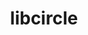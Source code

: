 ---
title: "libcircle"
layout: cache
categories: [package, develop]
meta: {"compilers": ["cce@=18.0.0", "gcc@=10.3.0", "gcc@=11.4.0", "gcc@=9.4.0", "oneapi@=2024.2.1"], "num_specs": 21, "num_specs_by_stack": {"e4s": 6, "e4s-cray-rhel": 2, "e4s-cray-sles": 2, "e4s-neoverse-v2": 6, "e4s-neoverse_v1": 3, "e4s-oneapi": 1, "e4s-power": 1, "root": 21}, "oss": ["rhel8", "sle_hpc15", "ubuntu20.04", "ubuntu22.04"], "platforms": ["linux"], "stacks": ["e4s", "e4s-cray-rhel", "e4s-cray-sles", "e4s-neoverse-v2", "e4s-neoverse_v1", "e4s-oneapi", "e4s-power", "root"], "targets": ["neoverse_v1", "neoverse_v2", "ppc64le", "x86_64_v3", "x86_64_v4"], "versions": ["0.3.0"]}
spec_details: [{"compiler": "oneapi@=2024.2.1", "hash": "3vpgcrqyrkv3xmhy3xeyje42nuqzkbu3", "os": "ubuntu22.04", "platform": "linux", "size": "-", "stacks": ["e4s-oneapi", "root"], "target": "x86_64_v3", "variants": ["build_system=autotools"], "versions": ["0.3.0"]}, {"compiler": "gcc@=11.4.0", "hash": "4xhgcacp3eoiouavh54p5unlmwkf2upr", "os": "ubuntu22.04", "platform": "linux", "size": "-", "stacks": ["e4s", "root"], "target": "x86_64_v3", "variants": ["build_system=autotools"], "versions": ["0.3.0"]}, {"compiler": "gcc@=11.4.0", "hash": "57nry4c57sangvs63caurezeep5oyhnh", "os": "ubuntu22.04", "platform": "linux", "size": "-", "stacks": ["e4s-neoverse-v2", "root"], "target": "neoverse_v2", "variants": ["build_system=autotools"], "versions": ["0.3.0"]}, {"compiler": "gcc@=9.4.0", "hash": "7rh34cbtngfauyrcc2ypl2e3rjgzgzrd", "os": "ubuntu20.04", "platform": "linux", "size": "-", "stacks": ["e4s-power", "root"], "target": "ppc64le", "variants": ["build_system=autotools"], "versions": ["0.3.0"]}, {"compiler": "gcc@=11.4.0", "hash": "abqp3wyscjy7lndtlc3u4zzlfq3dfusf", "os": "ubuntu22.04", "platform": "linux", "size": "-", "stacks": ["e4s-neoverse-v2", "root"], "target": "neoverse_v2", "variants": ["build_system=autotools"], "versions": ["0.3.0"]}, {"compiler": "cce@=18.0.0", "hash": "az4w52edt4dnbspcovraoqarnb2i77im", "os": "rhel8", "platform": "linux", "size": "-", "stacks": ["e4s-cray-rhel", "root"], "target": "x86_64_v3", "variants": ["build_system=autotools", "patches=fd725f5"], "versions": ["0.3.0"]}, {"compiler": "gcc@=11.4.0", "hash": "bv4cmjdfkhm5qvhitqonvzzyk73lsodh", "os": "ubuntu22.04", "platform": "linux", "size": "-", "stacks": ["e4s-neoverse_v1", "root"], "target": "neoverse_v1", "variants": ["build_system=autotools"], "versions": ["0.3.0"]}, {"compiler": "cce@=18.0.0", "hash": "fb5xljqgadkkzgulpczzg4io7nnoqph3", "os": "rhel8", "platform": "linux", "size": "-", "stacks": ["e4s-cray-rhel", "root"], "target": "x86_64_v3", "variants": ["build_system=autotools", "patches=fd725f5"], "versions": ["0.3.0"]}, {"compiler": "gcc@=11.4.0", "hash": "gc3os2rbdtmwym6elac4gj2rpqutauk6", "os": "ubuntu22.04", "platform": "linux", "size": "-", "stacks": ["e4s", "root"], "target": "x86_64_v3", "variants": ["build_system=autotools"], "versions": ["0.3.0"]}, {"compiler": "gcc@=11.4.0", "hash": "j452defsnr33g35kac6i2buxcp74d3xg", "os": "ubuntu22.04", "platform": "linux", "size": "-", "stacks": ["e4s", "root"], "target": "x86_64_v3", "variants": ["build_system=autotools"], "versions": ["0.3.0"]}, {"compiler": "gcc@=11.4.0", "hash": "j7eugd7xsqfqehvmnkvafbeawbwczfde", "os": "ubuntu22.04", "platform": "linux", "size": "-", "stacks": ["e4s", "root"], "target": "x86_64_v3", "variants": ["build_system=autotools"], "versions": ["0.3.0"]}, {"compiler": "gcc@=11.4.0", "hash": "jpf4t5i3ke66b5a2qs6lmlqvrr7gtgxi", "os": "ubuntu22.04", "platform": "linux", "size": "-", "stacks": ["e4s-neoverse-v2", "root"], "target": "neoverse_v2", "variants": ["build_system=autotools"], "versions": ["0.3.0"]}, {"compiler": "gcc@=11.4.0", "hash": "ldrv6i6vizdvnftuqqc5dt7o7scj5rdv", "os": "ubuntu22.04", "platform": "linux", "size": "-", "stacks": ["e4s-neoverse_v1", "root"], "target": "neoverse_v1", "variants": ["build_system=autotools"], "versions": ["0.3.0"]}, {"compiler": "gcc@=11.4.0", "hash": "lugcuhyyhq2ybhghwd3mgtyog7z4inke", "os": "ubuntu22.04", "platform": "linux", "size": "-", "stacks": ["e4s-neoverse-v2", "root"], "target": "neoverse_v2", "variants": ["build_system=autotools"], "versions": ["0.3.0"]}, {"compiler": "gcc@=11.4.0", "hash": "qiqnnvnfwteoo5in5ggqcpksy5q3pdkx", "os": "ubuntu22.04", "platform": "linux", "size": "-", "stacks": ["e4s-neoverse_v1", "root"], "target": "neoverse_v1", "variants": ["build_system=autotools"], "versions": ["0.3.0"]}, {"compiler": "gcc@=11.4.0", "hash": "tlvac6qtlmbl2xq6zpqeyqq3ffxgd2rc", "os": "ubuntu22.04", "platform": "linux", "size": "-", "stacks": ["e4s-neoverse-v2", "root"], "target": "neoverse_v2", "variants": ["build_system=autotools"], "versions": ["0.3.0"]}, {"compiler": "gcc@=11.4.0", "hash": "u6vnujtvz5tssoidhpp3tmb2twfzx2lo", "os": "ubuntu22.04", "platform": "linux", "size": "-", "stacks": ["e4s", "root"], "target": "x86_64_v3", "variants": ["build_system=autotools"], "versions": ["0.3.0"]}, {"compiler": "gcc@=11.4.0", "hash": "v76hiboyivjrjelu22bfqvegaxsp5tih", "os": "ubuntu22.04", "platform": "linux", "size": "-", "stacks": ["e4s-neoverse-v2", "root"], "target": "neoverse_v2", "variants": ["build_system=autotools"], "versions": ["0.3.0"]}, {"compiler": "gcc@=10.3.0", "hash": "x2owf5ekle4fnwdcbqzva7hkuhxwble5", "os": "sle_hpc15", "platform": "linux", "size": "-", "stacks": ["e4s-cray-sles", "root"], "target": "x86_64_v4", "variants": ["build_system=autotools"], "versions": ["0.3.0"]}, {"compiler": "gcc@=11.4.0", "hash": "yc6mllyvz6ltxvkwolzkhzbgcq6x7sae", "os": "ubuntu22.04", "platform": "linux", "size": "-", "stacks": ["e4s", "root"], "target": "x86_64_v3", "variants": ["build_system=autotools"], "versions": ["0.3.0"]}, {"compiler": "gcc@=10.3.0", "hash": "znbufq6qfmogekngfo6e73egan2din6u", "os": "sle_hpc15", "platform": "linux", "size": "-", "stacks": ["e4s-cray-sles", "root"], "target": "x86_64_v4", "variants": ["build_system=autotools"], "versions": ["0.3.0"]}]
---